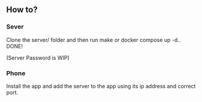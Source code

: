 ## How to?

### Sever

Clone the server/ folder and then run make or docker compose up -d.. DONE!

(Server Password is WIP)

### Phone

Install the app and add the server to the app using its ip address and correct port.
